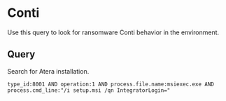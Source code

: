 # Conti

Use this query to look for ransomware Conti behavior in the environment.

## Query

Search for Atera installation.

```
type_id:8001 AND operation:1 AND process.file.name:msiexec.exe AND process.cmd_line:"/i setup.msi /qn IntegratorLogin="
```
